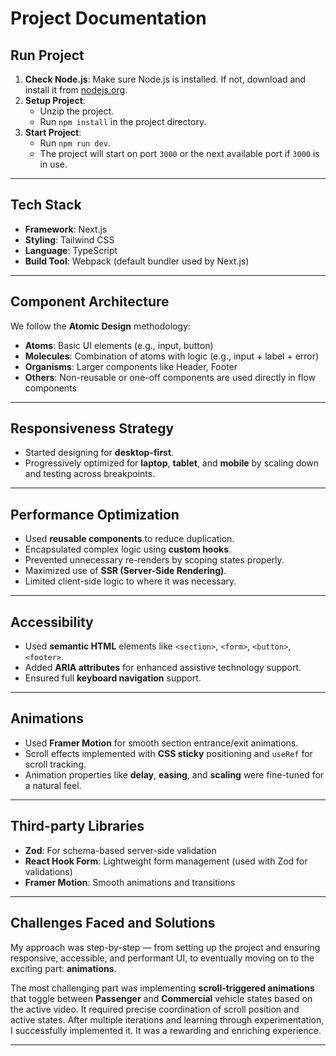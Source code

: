 # Project Documentation

##  Run Project

1. **Check Node.js**: Make sure Node.js is installed. If not, download and install it from [nodejs.org](https://nodejs.org/en/download).
2. **Setup Project**:
   - Unzip the project.
   - Run `npm install` in the project directory.
3. **Start Project**:
   - Run `npm run dev`.
   - The project will start on port `3000` or the next available port if `3000` is in use.

---

##  Tech Stack

- **Framework**: Next.js
- **Styling**: Tailwind CSS
- **Language**: TypeScript
- **Build Tool**: Webpack (default bundler used by Next.js)

---

##  Component Architecture

We follow the **Atomic Design** methodology:
- **Atoms**: Basic UI elements (e.g., input, button)
- **Molecules**: Combination of atoms with logic (e.g., input + label + error)
- **Organisms**: Larger components like Header, Footer
- **Others**: Non-reusable or one-off components are used directly in flow components

---

##  Responsiveness Strategy

- Started designing for **desktop-first**.
- Progressively optimized for **laptop**, **tablet**, and **mobile** by scaling down and testing across breakpoints.

---

##  Performance Optimization

- Used **reusable components** to reduce duplication.
- Encapsulated complex logic using **custom hooks**.
- Prevented unnecessary re-renders by scoping states properly.
- Maximized use of **SSR (Server-Side Rendering)**.
- Limited client-side logic to where it was necessary.

---

## Accessibility

- Used **semantic HTML** elements like `<section>`, `<form>`, `<button>`, `<footer>`.
- Added **ARIA attributes** for enhanced assistive technology support.
- Ensured full **keyboard navigation** support.

---

##  Animations

- Used **Framer Motion** for smooth section entrance/exit animations.
- Scroll effects implemented with **CSS sticky** positioning and `useRef` for scroll tracking.
- Animation properties like **delay**, **easing**, and **scaling** were fine-tuned for a natural feel.

---

##  Third-party Libraries

- **Zod**: For schema-based server-side validation
- **React Hook Form**: Lightweight form management (used with Zod for validations)
- **Framer Motion**: Smooth animations and transitions

---

##  Challenges Faced and Solutions

My approach was step-by-step — from setting up the project and ensuring responsive, accessible, and performant UI, to eventually moving on to the exciting part: **animations**.

The most challenging part was implementing **scroll-triggered animations** that toggle between **Passenger** and **Commercial** vehicle states based on the active video. It required precise coordination of scroll position and active states. After multiple iterations and learning through experimentation, I successfully implemented it. It was a rewarding and enriching experience.

---